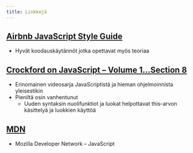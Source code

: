 ```yaml
---
title: Linkkejä
---
```


## [Airbnb JavaScript Style Guide](https://github.com/airbnb/javascript)
* Hyvät koodauskäytännöt jotka opettavat myös teoriaa
## [Crockford on JavaScript – Volume 1...Section 8](https://www.youtube.com/playlist?list=PLEzQf147-uEpvTa1bHDNlxUL2klHUMHJu)
* Erinomainen videosarja JavaScriptistä ja hieman ohjelmoinnista yleisestikin
* Pieniltä osin vanhentunut
  * Uuden syntaksin nuolifunktiot ja luokat helpottavat this-arvon käsittelyä ja luokkien käyttöä
## [MDN](https://developer.mozilla.org/en-US/docs/Web/JavaScript)
* Mozilla Developer Network – JavaScript
